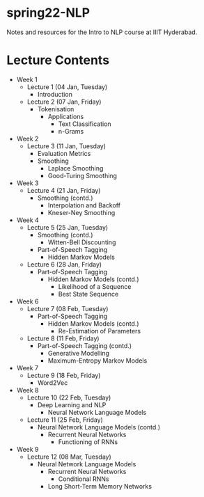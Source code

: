 # spring22-NLP
Notes and resources for the Intro to NLP course at IIIT Hyderabad.

# Lecture Contents
* Week 1
    - Lecture 1 (04 Jan, Tuesday)
        - Introduction
    - Lecture 2 (07 Jan, Friday)
        - Tokenisation
            - Applications
                - Text Classification
                - n-Grams
* Week 2
    - Lecture 3 (11 Jan, Tuesday)
        - Evaluation Metrics
        - Smoothing
            - Laplace Smoothing
            - Good-Turing Smoothing
* Week 3
    - Lecture 4 (21 Jan, Friday)
        - Smoothing (contd.)
            - Interpolation and Backoff
            - Kneser-Ney Smoothing
* Week 4
    - Lecture 5 (25 Jan, Tuesday)
        - Smoothing (contd.)
            - Witten-Bell Discounting
        - Part-of-Speech Tagging
            - Hidden Markov Models
    - Lecture 6 (28 Jan, Friday)
        - Part-of-Speech Tagging
            - Hidden Markov Models (contd.)
                - Likelihood of a Sequence
                - Best State Sequence
* Week 6
    - Lecture 7 (08 Feb, Tuesday)
        - Part-of-Speech Tagging
            - Hidden Markov Models (contd.)
                - Re-Estimation of Parameters
    - Lecture 8 (11 Feb, Friday)
        - Part-of-Speech Tagging (contd.)
            - Generative Modelling
            - Maximum-Entropy Markov Models
* Week 7
    - Lecture 9 (18 Feb, Friday)
        - Word2Vec
* Week 8
    - Lecture 10 (22 Feb, Tuesday)
        - Deep Learning and NLP
            - Neural Network Language Models
    - Lecture 11 (25 Feb, Friday)
        - Neural Network Language Models (contd.)
            - Recurrent Neural Networks
                - Functioning of RNNs
* Week 9
    - Lecture 12 (08 Mar, Tuesday)
        - Neural Network Language Models
            - Recurrent Neural Networks
                - Conditional RNNs
            - Long Short-Term Memory Networks
